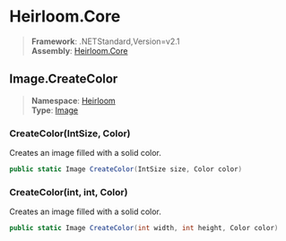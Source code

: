 # Heirloom.Core

> **Framework**: .NETStandard,Version=v2.1  
> **Assembly**: [Heirloom.Core][0]  

## Image.CreateColor

> **Namespace**: [Heirloom][0]  
> **Type**: [Image][1]  

### CreateColor(IntSize, Color)

Creates an image filled with a solid color.

```cs
public static Image CreateColor(IntSize size, Color color)
```

### CreateColor(int, int, Color)

Creates an image filled with a solid color.

```cs
public static Image CreateColor(int width, int height, Color color)
```

[0]: ../Heirloom.Core.md
[1]: Heirloom.Image.md
